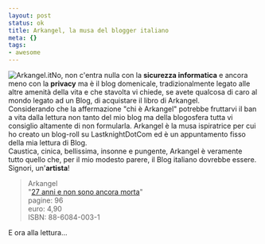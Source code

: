 ```yaml
--- 
layout: post
status: ok
title: Arkangel, la musa del blogger italiano
meta: {}
tags: 
- awesome
---
```

![Arkangel.it](http://www.lastknight.com//download/20060924_Arkangel.jpg)No, non c'entra nulla con la **sicurezza informatica** e ancora meno con la **privacy** ma è il blog domenicale, tradizionalmente legato alle altre amenità della vita e che stavolta vi chiede, se avete qualcosa di caro al mondo legato ad un Blog, di acquistare il libro di Arkangel.  
Considerando che la affermazione "chi è Arkangel" potrebbe fruttarvi il ban a vita dalla lettura non tanto del mio blog ma della blogosfera tutta vi consiglio altamente di non formularla. Arkangel è la musa ispiratrice per cui ho creato un blog-roll su LastknightDotCom ed è un appuntamento fisso della mia lettura di Blog.  
Caustica, cinica, bellissima, insonne e pungente, Arkangel è veramente tutto quello che, per il mio modesto parere, il Blog italiano dovrebbe essere. Signori, un'**artista**!

> Arkangel  
> "[27 anni e non sono ancora morta](http://www.scrittomisto.it/20060301/arkangel/)"  
> pagine: 96  
> euro: 4,90  
> ISBN: 88-6084-003-1  

E ora alla lettura... 
